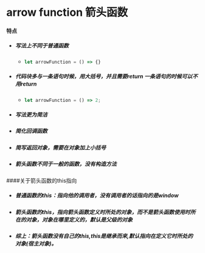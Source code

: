 # arrow function 箭头函数
#### 特点
+ ##### 写法上不同于普通函数
    + ```js
      let arrowFunction = () => {}
      ```
+ ##### 代码块多与一条语句时候，用大括号，并且需要return 一条语句的时候可以不用return
    + ```js
      let arrowFunction = () => 2; 
        ```
+ ##### 写法更为简洁
+ ##### 简化回调函数
+ ##### 简写返回对象，需要在对象加上小括号
+ ##### 箭头函数不同于一般的函数，没有构造方法

####关于箭头函数的this指向
+ ##### 普通函数的this：指向他的调用者，没有调用者的话指向的是window
+ ##### 箭头函数的this，指向箭头函数定义时所处的对象，而不是箭头函数使用时所在的对象，对象在哪里定义的，默认是父级的对象
+ ##### 综上：箭头函数没有自己的this,this是继承而来,默认指向在定义它时所处的对象(宿主对象)。
